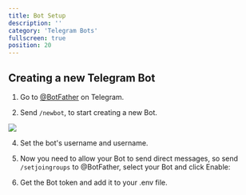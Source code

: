 ```yaml
---
title: Bot Setup 
description: ''
category: 'Telegram Bots'
fullscreen: true 
position: 20
---
```


## Creating a new Telegram Bot

1. Go to [@BotFather](https://t.me/botfather) on Telegram.

2. Send `/newbot`, to start creating a new Bot.

<img src="~/screenshots/new-bot.jpg" />

4. Set the bot's username and username.

5. Now you need to allow your Bot to send direct messages, so send `/setjoingroups` to @BotFather, select your Bot and click Enable:

6. Get the Bot token and add it to your .env file.

